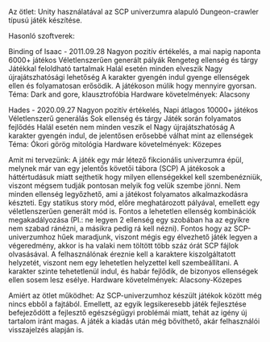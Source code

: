 Az ötlet:
	Unity használatával az SCP univerzumra alapuló Dungeon-crawler típusú játék készítése.
	
Hasonló szoftverek:

Binding of Isaac - 2011.09.28
	Nagyon pozitív értékelés, a mai napig naponta 6000+ játékos
	Véletlenszerűen generált pályák
	Rengeteg ellenség és tárgy
	Játékkal feloldható tartalmak
	Halál esetén minden elveszik
	Nagy újrajátszhatósági lehetőség
	A karakter gyengén indul gyenge ellenségek ellen és folyamatosan erősödik. A játékoson múlik hogy mennyire gyorsan.
	Téma: Dark and gore, klausztrofóbia
	Hardware követelmények: Alacsony

Hades - 2020.09.27
	Nagyon pozitív értékelés, Napi átlagos 10000+ játékos
	Véletlenszerű generálás
	Sok ellenség és tárgy
	Játék során folyamatos fejlődés
	Halál esetén nem minden veszik el
	Nagy újrajátszhatóság
	A karakter gyengén indul, de jelentősen erősebbé válhat mint az ellenségek
	Téma: Ókori görög mitológia
	Hardware követelmények: Közepes

Amit mi tervezünk:
	A játék egy már létező fikcionális univerzumra épül, melynek már van egy jelentős követői tábora (SCP)
	A játékosok a háttértudásuk miatt sejthetik hogy milyen ellenségekkel kell szembenézniük, viszont mégsem tudják pontosan melyik fog velük szembe jönni.
	Nem minden ellenség legyőzhető, ami a játékost folyamatos alkalmazkodásra készteti.
	Egy statikus story mód, előre meghatározott pályával, emellett egy véletlenszerűen generált mód is.
	Fontos a lehetetlen ellenség kombinációk megakadályozása (Pl.: ne legyen 2 ellenség egy szobában ha az egyikre nem szabad ránézni, a másikra pedig rá kell nézni).
	Fontos hogy az SCP-univerzumhoz hűek maradjunk, viszont mégis egy élvezhető játék legyen a végeredmény, akkor is ha valaki nem töltött több száz órát SCP fájlok olvasásával.
	A felhasználónak éreznie kell a karaktere kiszolgáltatott helyzetét, viszont nem egy lehetetlen helyzettel kell szembeállítani.
	A karakter szinte tehetetlenül indul, és habár fejlődik, de bizonyos ellenségek ellen sosem lesz esélye.
	Hardware követelmények: Alacsony-Közepes

Amiért az ötlet működhet:
	Az SCP-univerzumhoz készült játékok között még nincs ebből a fajtából.
	Emellett, az egyik legsikeresebb játék fejlesztése befejeződött a fejlesztő egészségügyi problémái miatt, tehát az igény új tartalom iránt magas.
	A játék a kiadás után még bővíthető, akár felhasználói visszajelzés alapján is.
	
